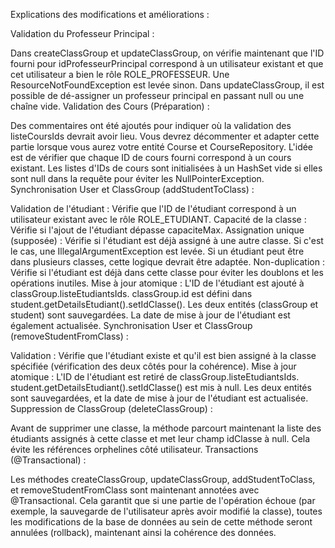 Explications des modifications et améliorations :

Validation du Professeur Principal :

Dans createClassGroup et updateClassGroup, on vérifie maintenant que l'ID fourni pour idProfesseurPrincipal correspond à un utilisateur existant et que cet utilisateur a bien le rôle ROLE_PROFESSEUR. Une ResourceNotFoundException est levée sinon.
Dans updateClassGroup, il est possible de dé-assigner un professeur principal en passant null ou une chaîne vide.
Validation des Cours (Préparation) :

Des commentaires ont été ajoutés pour indiquer où la validation des listeCoursIds devrait avoir lieu. Vous devrez décommenter et adapter cette partie lorsque vous aurez votre entité Course et CourseRepository. L'idée est de vérifier que chaque ID de cours fourni correspond à un cours existant.
Les listes d'IDs de cours sont initialisées à un HashSet vide si elles sont null dans la requête pour éviter les NullPointerException.
Synchronisation User et ClassGroup (addStudentToClass) :

Validation de l'étudiant : Vérifie que l'ID de l'étudiant correspond à un utilisateur existant avec le rôle ROLE_ETUDIANT.
Capacité de la classe : Vérifie si l'ajout de l'étudiant dépasse capaciteMax.
Assignation unique (supposée) : Vérifie si l'étudiant est déjà assigné à une autre classe. Si c'est le cas, une IllegalArgumentException est levée. Si un étudiant peut être dans plusieurs classes, cette logique devrait être adaptée.
Non-duplication : Vérifie si l'étudiant est déjà dans cette classe pour éviter les doublons et les opérations inutiles.
Mise à jour atomique :
L'ID de l'étudiant est ajouté à classGroup.listeEtudiantsIds.
classGroup.id est défini dans student.getDetailsEtudiant().setIdClasse().
Les deux entités (classGroup et student) sont sauvegardées. La date de mise à jour de l'étudiant est également actualisée.
Synchronisation User et ClassGroup (removeStudentFromClass) :

Validation : Vérifie que l'étudiant existe et qu'il est bien assigné à la classe spécifiée (vérification des deux côtés pour la cohérence).
Mise à jour atomique :
L'ID de l'étudiant est retiré de classGroup.listeEtudiantsIds.
student.getDetailsEtudiant().setIdClasse() est mis à null.
Les deux entités sont sauvegardées, et la date de mise à jour de l'étudiant est actualisée.
Suppression de ClassGroup (deleteClassGroup) :

Avant de supprimer une classe, la méthode parcourt maintenant la liste des étudiants assignés à cette classe et met leur champ idClasse à null. Cela évite les références orphelines côté utilisateur.
Transactions (@Transactional) :

Les méthodes createClassGroup, updateClassGroup, addStudentToClass, et removeStudentFromClass sont maintenant annotées avec @Transactional. Cela garantit que si une partie de l'opération échoue (par exemple, la sauvegarde de l'utilisateur après avoir modifié la classe), toutes les modifications de la base de données au sein de cette méthode seront annulées (rollback), maintenant ainsi la cohérence des données.